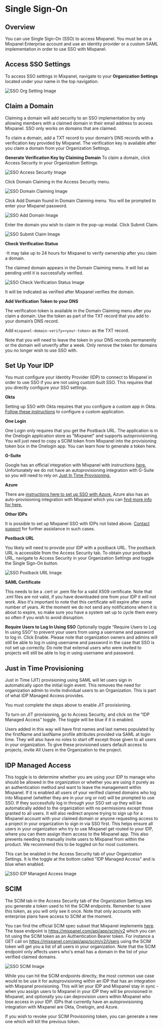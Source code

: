 # Single Sign-On


## Overview

You can use Single Sign-On (SSO) to access Mixpanel. You must be on a Mixpanel Enterprise account and use an identity provider or a custom SAML implementation in order to use SSO with Mixpanel. 

## Access SSO Settings

To access SSO settings in Mixpanel, navigate to your **Organization Settings** located under your name in the top navigation.

![SSO Org Setting Image](/sso_org_setting.png)

## Claim a Domain

Claiming a domain will add security to an SSO implementation by only allowing members with a claimed domain in their email address to access Mixpanel. SSO only works on domains that are claimed. 

To claim a domain, add a TXT record to your domain’s DNS records with a verification key provided by Mixpanel. The verification key is available after you claim a domain from your Organization Settings.

**Generate Verification Key by Claiming Domain**
To claim a domain, click Access Security in your Organization Settings.

![SSO Access Security Image](/sso_access_security.png)

Click Domain Claiming in the Access Security menu.

![SSO Domain Claiming Image](/sso_domain_claiming.png)

Click Add Domain found in Domain Claiming menu. You will be prompted to enter your Mixpanel password.

![SSO Add Domain Image](/sso_add_domain.png)

Enter the domain you wish to claim in the pop-up modal. Click Submit Claim.

![SSO Submit Claim Image](/sso_submit_claim.png)

**Check Verification Status**

-It may take up to 24 hours for Mixpanel to verify ownership after you claim a domain.

The claimed domain appears in the Domain Claiming menu. It will list as pending until it is successfully verified.

![SSO Check Verification Status Image](/sso_check_verification_status.png)

It will be indicated as verified after Mixpanel verifies the domain.

**Add Verification Token to your DNS**

The verification token is available in the Domain Claiming menu after you claim a domain. Use the token as part of the TXT record that you add to your domain’s DNS record.

Add `mixpanel-domain-verify=<your-token>` as the TXT record.

Note that you will need to leave the token in your DNS records permanently or the domain will unverify after a week. Only remove the token for domains you no longer wish to use SSO with.

## Set Up Your IDP
  
You must configure your Identity Provider (IDP) to connect to Mixpanel in order to use SSO if you are not using custom built SSO. This requires that you directly configure your SSO settings.

**Okta**
  
Setting up SSO with Okta requires that you configure a custom app in Okta. [Follow these instructions](/docs/access-security/single-sign-on/okta) to configure a custom application.

**One Login**

One Login only requires that you get the Postback URL. The application is in the Onelogin application store as "Mixpanel" and supports autoprovisioning. You will just need to copy a SCIM token from Mixpanel into the provisioning token box in the Onelogin app. You can learn how to generate a token here.
  
**G-Suite**
  
Google has an official integration with Mixpanel with instructions [here.](https://support.google.com/a/answer/7553416) Unfortunately we do not have an autoprovisioning integration with G-Suite so you will need to rely on [Just In Time Provisioning.](/docs/access-security/single-sign-on/overview#just-in-time-provisioning)

**Azure**

There are [instructions here to set up SSO with Azure.](/docs/access-security/single-sign-on/azure) Azure also has an auto-provisioning integration with Mixpanel which you can [find more info for here.](https://learn.microsoft.com/en-us/azure/active-directory/saas-apps/mixpanel-provisioning-tutorial)

**Other IDPs**

It is possible to set up Mixpanel SSO with IDPs not listed above. [Contact support](https://mixpanel.com/get-support) for further assistance in such cases.

**Postback URL**
 
You likely will need to provide your IDP with a postback URL. The postback URL is accessible from the Access Security tab. To obtain your postback URL, navigate to Access Security in your Organization Settings and toggle the Single Sign-On button.
  
![SSO Postback URL Image](/sso_postback_url.png)

**SAML Certificate**

This needs to be a .cert or .pem file for a valid X509 certificate. Note that .xml files are not valid, if you have downloaded one from your IDP it will not work. Also it's important to note that this certificate will expire after some number of years. At the moment we do not send any notifications when it is about to expire, so make sure you have a system set up to cycle them every so often if you wish to avoid disruption.

**Require Users to Log In Using SSO**
Optionally toggle “Require Users to Log In using SSO” to prevent your users from using a username and password to log in. Click Enable. Please note that organization owners and admins will still be able to log in using username and password in the case that SSO is not set up correctly.
Do note that external users who were invited to projects will still be able to log in using username and password.

## Just in Time Provisioning

Just in Time (JIT) provisioning using SAML will let users sign in automatically upon the initial login event. This removes the need for organization admin to invite individual users to an Organization. This is part of what IDP Managed Access provides.

You must complete the steps above to enable JIT provisioning. 

To turn on JIT provisioning, go to Access Security, and click on the “IDP Managed Access” toggle. The toggle will be blue if it is enabled.

Users added in this way will have first names and last names populated by the firstName and lastName profile attributes provided via SAML at login time. They will also have no roles to start off except those given to all users in your organization. To give these provisioned users default access to projects, invite All Users in the Organization to the project.
  
## IDP Managed Access
  
This toggle is to determine whether you are using your IDP to manage who should be allowed in the organization or whether you are using it purely as an authentication method and want to leave the management within Mixpanel. If it is enabled all users of your verified claimed domains who log into Mixpanel (whether they are in your org or not) will be prompted to use SSO. If they successfully log in through your SSO set up they will be automatically added to the organization with no permissions except those granted to all users. It will also redirect anyone trying to sign up for a Mixpanel account with your claimed domain or anyone requesting access to a project in your organization to sign in via SSO first. This helps ensure all users in your organization who try to use Mixpanel get routed to your IDP, where you can them assign them access to the Mixpanel app. This also prevents needing to manually invite users to Mixpanel from within the product. We recommend this to be toggled on for most customers.

This can be enabled in the Access Security tab of your Organization Settings. It is the toggle at the bottom called "IDP Managed Access" and is blue when enabled.
  
![SSO IDP Managed Access Image](/sso_idp_managed_access.png)

## SCIM

The SCIM tab in the Access Security tab of the Organization Settings lets you generate a token used to hit the SCIM endpoints. Remember to save this token, as you will only see it once. Note that only accounts with enterprise plans have access to SCIM at the moment.

You can find the official SCIM spec subset that Mixpanel implements [here](https://datatracker.ietf.org/doc/html/rfc7644). The base endpoint is https://mixpanel.com/api/app/scim/v2 which you can hit using the SCIM token as an Authentication Bearer token. For instance a GET call on https://mixpanel.com/api/app/scim/v2/Users using the SCIM token will get you a list of all users in your organization. Note that the SCIM endpoint only affects users who's email has a domain in the list of your verified claimed domains.
  
![SSO SCIM Image](/sso_scim.png)
  
While you can hit the SCIM endpoints directly, the most common use case would to be use it for autoprovisioning within an IDP that has an integration with Mixpanel provisioning. This will let your IDP and Mixpanel stay in sync - when you assign users to Mixpanel in your IDP they will be provisioned in Mixpanel, and optionally you can deprovision users within Mixpanel who lose access in your IDP. IDPs that currently have an autoprovisioning integration with Mixpanel are Okta, Onelogin, and Azure.

If you wish to revoke your SCIM Provisioning token, you can generate a new one which will kill the previous token.
